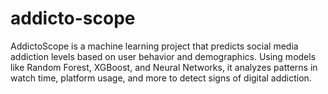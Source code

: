 # addicto-scope
AddictoScope is a machine learning project that predicts social media addiction levels based on user behavior and demographics. Using models like Random Forest, XGBoost, and Neural Networks, it analyzes patterns in watch time, platform usage, and more to detect signs of digital addiction.

